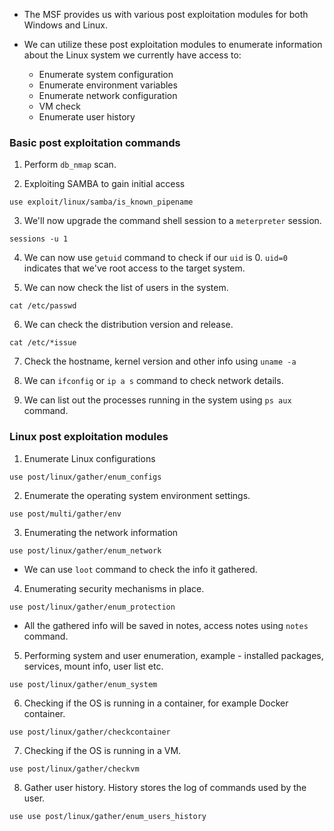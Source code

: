 
+ The MSF provides us with various post exploitation modules for both Windows and Linux.

+ We can utilize these post exploitation modules to enumerate information about the Linux system we currently have access to:
	+ Enumerate system configuration
	+ Enumerate environment variables
	+ Enumerate network configuration
	+ VM check
	+ Enumerate user history

### Basic post exploitation commands

1. Perform `db_nmap` scan.

2. Exploiting SAMBA to gain initial access
```
use exploit/linux/samba/is_known_pipename
```

3. We'll now upgrade the command shell session to a `meterpreter` session.
```
sessions -u 1
```

4. We can now use `getuid` command to check if our `uid` is 0. `uid=0` indicates that we've root access to the target system.

5. We can now check the list of users in the system.
```
cat /etc/passwd
```

6. We can check the distribution version and release.
```
cat /etc/*issue
```

7. Check the hostname, kernel version and other info using `uname -a`

8. We can `ifconfig` or `ip a s` command to check network details.

9. We can list out the processes running in the system using `ps aux` command.

### Linux post exploitation modules

1. Enumerate Linux configurations
```
use post/linux/gather/enum_configs
```

2. Enumerate the operating system environment settings.
```
use post/multi/gather/env
```

3. Enumerating the network information
```
use post/linux/gather/enum_network
```
- We can use `loot` command to check the info it gathered.

4. Enumerating security mechanisms in place.
```
use post/linux/gather/enum_protection
```
- All the gathered info will be saved in notes, access notes using `notes` command.

5. Performing system and user enumeration, example - installed packages, services, mount info, user list etc.
```
use post/linux/gather/enum_system
```

6. Checking if the OS is running in a container, for example Docker container.
```
use post/linux/gather/checkcontainer
```

7. Checking if the OS is running in a VM.
```
use post/linux/gather/checkvm
```

8. Gather user history. History stores the log of commands used by the user.
```
use use post/linux/gather/enum_users_history
```


